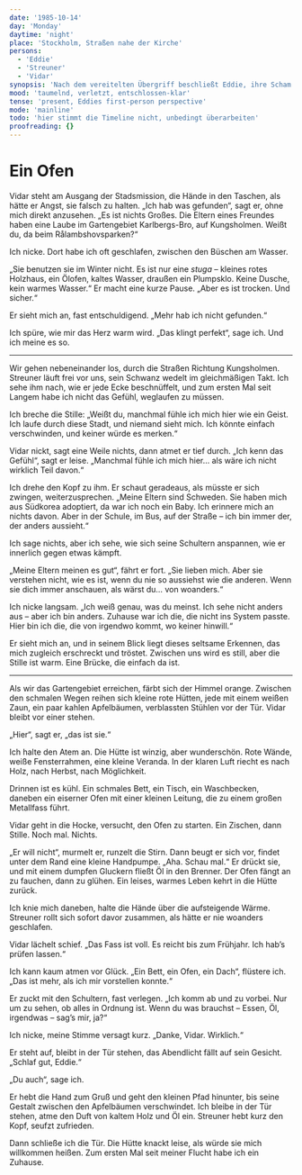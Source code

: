 ```yaml
---
date: '1985-10-14'
day: 'Monday'
daytime: 'night'
place: 'Stockholm, Straßen nahe der Kirche'
persons:
  - 'Eddie'
  - 'Streuner'
  - 'Vidar'
synopsis: 'Nach dem vereitelten Übergriff beschließt Eddie, ihre Scham abzulegen und aktiv Hilfe zu suchen. Sie beobachtet Vidar.'
mood: 'taumelnd, verletzt, entschlossen-klar'
tense: 'present, Eddies first-person perspective'
mode: 'mainline'
todo: 'hier stimmt die Timeline nicht, unbedingt überarbeiten'
proofreading: {}
---
```


# Ein Ofen

Vidar steht am Ausgang der Stadsmission, die Hände in den Taschen, als hätte er Angst, sie falsch zu halten. „Ich hab was gefunden“, sagt er, ohne mich direkt anzusehen. „Es ist nichts Großes. Die Eltern eines Freundes haben eine Laube im Gartengebiet Karlbergs-Bro, auf Kungsholmen. Weißt du, da beim Rålambshovsparken?“

Ich nicke. Dort habe ich oft geschlafen, zwischen den Büschen am Wasser.

„Sie benutzen sie im Winter nicht. Es ist nur eine *stuga* – kleines rotes Holzhaus, ein Ölofen, kaltes Wasser, draußen ein Plumpsklo. Keine Dusche, kein warmes Wasser.“ Er macht eine kurze Pause. „Aber es ist trocken. Und sicher.“

Er sieht mich an, fast entschuldigend. „Mehr hab ich nicht gefunden.“

Ich spüre, wie mir das Herz warm wird. „Das klingt perfekt“, sage ich. Und ich meine es so.

---

Wir gehen nebeneinander los, durch die Straßen Richtung Kungsholmen. Streuner läuft frei vor uns, sein Schwanz wedelt im gleichmäßigen Takt. Ich sehe ihm nach, wie er jede Ecke beschnüffelt, und zum ersten Mal seit Langem habe ich nicht das Gefühl, weglaufen zu müssen.

Ich breche die Stille: „Weißt du, manchmal fühle ich mich hier wie ein Geist. Ich laufe durch diese Stadt, und niemand sieht mich. Ich könnte einfach verschwinden, und keiner würde es merken.“

Vidar nickt, sagt eine Weile nichts, dann atmet er tief durch. „Ich kenn das Gefühl“, sagt er leise. „Manchmal fühle ich mich hier… als wäre ich nicht wirklich Teil davon.“

Ich drehe den Kopf zu ihm. Er schaut geradeaus, als müsste er sich zwingen, weiterzusprechen. „Meine Eltern sind Schweden. Sie haben mich aus Südkorea adoptiert, da war ich noch ein Baby. Ich erinnere mich an nichts davon. Aber in der Schule, im Bus, auf der Straße – ich bin immer der, der anders aussieht.“

Ich sage nichts, aber ich sehe, wie sich seine Schultern anspannen, wie er innerlich gegen etwas kämpft.

„Meine Eltern meinen es gut“, fährt er fort. „Sie lieben mich. Aber sie verstehen nicht, wie es ist, wenn du nie so aussiehst wie die anderen. Wenn sie dich immer anschauen, als wärst du… von woanders.“

Ich nicke langsam. „Ich weiß genau, was du meinst. Ich sehe nicht anders aus – aber ich bin anders. Zuhause war ich die, die nicht ins System passte. Hier bin ich die, die von irgendwo kommt, wo keiner hinwill.“

Er sieht mich an, und in seinem Blick liegt dieses seltsame Erkennen, das mich zugleich erschreckt und tröstet. Zwischen uns wird es still, aber die Stille ist warm. Eine Brücke, die einfach da ist.

---

Als wir das Gartengebiet erreichen, färbt sich der Himmel orange. Zwischen den schmalen Wegen reihen sich kleine rote Hütten, jede mit einem weißen Zaun, ein paar kahlen Apfelbäumen, verblassten Stühlen vor der Tür. Vidar bleibt vor einer stehen.

„Hier“, sagt er, „das ist sie.“

Ich halte den Atem an. Die Hütte ist winzig, aber wunderschön. Rote Wände, weiße Fensterrahmen, eine kleine Veranda. In der klaren Luft riecht es nach Holz, nach Herbst, nach Möglichkeit.

Drinnen ist es kühl. Ein schmales Bett, ein Tisch, ein Waschbecken, daneben ein eiserner Ofen mit einer kleinen Leitung, die zu einem großen Metallfass führt.

Vidar geht in die Hocke, versucht, den Ofen zu starten. Ein Zischen, dann Stille. Noch mal. Nichts.

„Er will nicht“, murmelt er, runzelt die Stirn. Dann beugt er sich vor, findet unter dem Rand eine kleine Handpumpe. „Aha. Schau mal.“ Er drückt sie, und mit einem dumpfen Gluckern fließt Öl in den Brenner. Der Ofen fängt an zu fauchen, dann zu glühen. Ein leises, warmes Leben kehrt in die Hütte zurück.

Ich knie mich daneben, halte die Hände über die aufsteigende Wärme. Streuner rollt sich sofort davor zusammen, als hätte er nie woanders geschlafen.

Vidar lächelt schief. „Das Fass ist voll. Es reicht bis zum Frühjahr. Ich hab’s prüfen lassen.“

Ich kann kaum atmen vor Glück. „Ein Bett, ein Ofen, ein Dach“, flüstere ich. „Das ist mehr, als ich mir vorstellen konnte.“

Er zuckt mit den Schultern, fast verlegen. „Ich komm ab und zu vorbei. Nur um zu sehen, ob alles in Ordnung ist. Wenn du was brauchst – Essen, Öl, irgendwas – sag’s mir, ja?“

Ich nicke, meine Stimme versagt kurz. „Danke, Vidar. Wirklich.“

Er steht auf, bleibt in der Tür stehen, das Abendlicht fällt auf sein Gesicht. „Schlaf gut, Eddie.“

„Du auch“, sage ich.

Er hebt die Hand zum Gruß und geht den kleinen Pfad hinunter, bis seine Gestalt zwischen den Apfelbäumen verschwindet. Ich bleibe in der Tür stehen, atme den Duft von kaltem Holz und Öl ein. Streuner hebt kurz den Kopf, seufzt zufrieden.

Dann schließe ich die Tür. Die Hütte knackt leise, als würde sie mich willkommen heißen. Zum ersten Mal seit meiner Flucht habe ich ein Zuhause.
